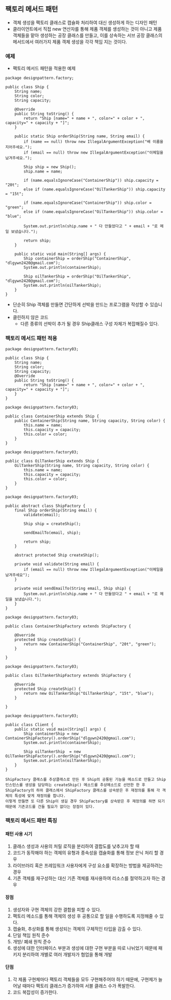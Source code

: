 ## 팩토리 메서드 패턴

- 객체 생성을 팩토리 클래스로 캡슐화 처리하여 대신 생성하게 하는 디자인 패턴
- 클라이언트에서 직접 new 연산자를 통해 제품 객체를 생성하는 것이 아니고 제품 객체들을 맡아 생성하는 공장 클래스를 만들고, 이를 상속하는 서브 공장 클래스의 메서드에서 여러가지 제품 객체 생성을 각각 책임 지는 것이다.

### 예제

- 팩토리 메서드 패턴을 적용한 예제

```
package designpattern.factory;

public class Ship {
	String name;
	String color;
	String capacity;
	
	@Override
	public String toString() {
		return "Ship [name=" + name + ", color=" + color + ", capacity=" + capacity + "]";
	}
	
	public static Ship orderShip(String name, String email) {
		if (name == null) throw new IllegalArgumentException("배 이름을 지어주세요.");
		if (email == null) throw new IllegalArgumentException("이메일을 남겨주세요.");
		
		Ship ship = new Ship();
		ship.name = name;
		
		if (name.equalsIgnoreCase("ContainerShip")) ship.capacity = "20t";
		else if (name.equalsIgnoreCase("OilTankerShip")) ship.capacity = "15t";
		
		if (name.equalsIgnoreCase("ContainerShip")) ship.color = "green";
		else if (name.equalsIgnoreCase("OilTankerShip")) ship.color = "blue";
		
		System.out.println(ship.name + " 다 만들었다고 " + email + "로 메일 보냈습니다.");
		
		return ship;
	}
	
	public static void main(String[] args) {
		Ship containerShip = orderShip("ContainerShip", "dlgywn2420@gmail.com");
		System.out.println(containerShip);
		
		Ship oilTankerShip = orderShip("OilTankerShip", "dlgywn2420@gmail.com");
		System.out.println(oilTankerShip);
	}
}
```

- 단순히 Ship 객체를 만들면 간단하게 선박을 만드는 프로그램을 작성할 수 있습니다.
- 클린하지 않은 코드
	- 다른 종류의 선박이 추가 될 경우 Ship클래스 구성 자체가 복잡해질수 있다.
	
### 팩토리 메서드 패턴 적용

```
package designpattern.factory03;

public class Ship {
	String name;
	String color;
	String capacity;
	@Override
	public String toString() {
		return "Ship [name=" + name + ", color=" + color + ", capacity=" + capacity + "]";
	}
}
```

```
package designpattern.factory03;

public class ContainerShip extends Ship {
	public ContainerShip(String name, String capacity, String color) {
		this.name = name;
		this.capacity = capacity;
		this.color = color;
	}
}

```

```
package designpattern.factory03;

public class OilTankerShip extends Ship {
	OilTankerShip(String name, String capacity, String color) {
		this.name = name;
		this.capacity = capacity;
		this.color = color;
	}
}
```

```
package designpattern.factory03;

public abstract class ShipFactory {
	final Ship orderShip(String email) {
		validate(email);
		
		Ship ship = createShip();
		
		sendEmailTo(email, ship);
		
		return ship;
	}
	
	abstract protected Ship createShip();
	
	private void validate(String email) {
		if (email == null) throw new IllegalArgumentException("이메일을 남겨주세요");
	}
	
	private void sendEmailTo(String email, Ship ship) {
		System.out.println(ship.name + " 다 만들었다고 " + email + "로 메일을 보냈습니다.");
	}
}
```

```
package designpattern.factory03;

public class ContainerShipFactory extends ShipFactory {

	@Override
	protected Ship createShip() {
		return new ContainerShip("ContainerShip", "20t", "green");
	}

}
```

```
package designpattern.factory03;

public class OilTankerShipFactory extends ShipFactory {

	@Override
	protected Ship createShip() {
		return new OilTankerShip("OilTankerShip", "15t", "blue");
	}
	
}
```

```
package designpattern.factory03;

public class Client {
	public static void main(String[] args) {
		Ship containerShip = new ContainerShipFactory().orderShip("dlgywn2420@gmail.com");
		System.out.println(containerShip);
		
		Ship oilTankerShip  = new OilTankerShipFactory().orderShip("dlgywn2420@gmail.com");
		System.out.println(oilTankerShip);
	}
}
```

```
ShipFactory 클래스를 추상클래스로 만든 후 Ship의 공통된 기능을 메소드로 만들고 Ship 인스턴스를 생성을 담당하는 createShip() 메소드를 추상메소드로 선언한 한 후 ShipFactory의 하위 클래스에서 ShipFactory 클래스를 상속받은 후 재정의를 통해 각 객체의 특성에 맞게 재정의를 합니다.
이렇게 만들면 또 다른 Ship이 생길 경우 ShipFactory를 상속받은 후 재정의를 하면 되기 때문에 기존코드를 건들 필요가 없다는 장점이 있다.
```

### 팩토리 메서드 패턴 특징

#### 패턴 사용 시기
1. 클래스 생성과 사용의 처릴 로직을 분리하여 결합도를 낮추고자 할 때
2. 코드가 동작해야 하는 객체의 유형과 종속성을 캡슐화를 통해 정보 은닉 처리 할 경우
3. 라이브러리 혹은 프레임워크 사용자에게 구성 요소를 확장하는 방법을 제공하려는 경우
4. 기존 객체를 재구성하는 대신 기존 객체를 재사용하여 리소스를 절약하고자 하는 경우

#### 장점
1. 생성자와 구현 객체의 강한 결합을 피할 수 있다.
2. 팩토리 메소드를 통해 객체의 생성 후 공통으로 할 일을 수행하도록 지정해줄 수 있다.
3. 캡슐화, 추상화를 통해 생성되는 객체의 구체적인 타입을 감출 수 있다.
4. 단일 책임 원칙 준수
5. 개방/ 폐쇄 원칙 준수
6. 생성에 대한 인터페이스 부분과 생성에 대한 구현 부분을 따로 나뉘었기 때문에 패키지 분리하여 개별로 여러 개발자가 협업을 통해 개발

#### 단점
1. 각 제품 구현체마다 팩토리 객체들을 모두 구현해주어야 하기 때문에, 구현제가 늘어날 때마다 팩토리 클래스가 증가하여 서블 클래스 수가 폭발한다.
2. 코드 복잡성이 증가한다.
